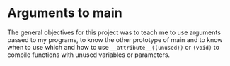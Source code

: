 # Arguments to main
The general objectives for this project was to teach me to use arguments passed to my programs, to know the other prototype of main and to know when to use which and how to use `__attribute__((unused))` or `(void)` to compile functions with unused variables or parameters. 
